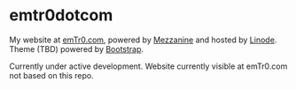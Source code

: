 # emtr0dotcom

My website at [emTr0.com](http://emtr0.com), powered by [Mezzanine](http://mezzanine.jupo.org) and hosted by [Linode](https://www.linode.com/?r=d1bc939558630a0592b8d120a184dfb5a6891a2d). Theme (TBD) powered by [Bootstrap](https://getbootstrap.com/). 

Currently under active development. Website currently visible at emTr0.com not based on this repo.
